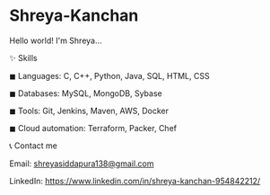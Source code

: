# Shreya-Kanchan
Hello world! I'm Shreya...


✨ Skills

  ◼ Languages: C, C++, Python, Java, SQL, HTML, CSS

  ◼ Databases: MySQL, MongoDB, Sybase

  ◼ Tools: Git, Jenkins, Maven, AWS, Docker

  ◼ Cloud automation: Terraform, Packer, Chef



📞 Contact me

  Email: shreyasiddapura138@gmail.com

  LinkedIn: https://www.linkedin.com/in/shreya-kanchan-954842212/





 


